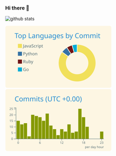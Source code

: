 ### Hi there 👋

<!--
**db-wakamatsu/db-wakamatsu** is a ✨ _special_ ✨ repository because its `README.md` (this file) appears on your GitHub profile.

Here are some ideas to get you started:

- 🔭 I’m currently working on ...
- 🌱 I’m currently learning ...
- 👯 I’m looking to collaborate on ...
- 🤔 I’m looking for help with ...
- 💬 Ask me about ...
- 📫 How to reach me: ...
- 😄 Pronouns: ...
- ⚡ Fun fact: ...
-->

<p align="left"> 
  <!-- <img alt="Top Langs" height="150px" src="https://github-readme-stats-gilt-nine-12.vercel.app/api/top-langs/?username=db-wakamatsu&count_private=true&layout=compact&theme=solarized-light&exclude_repo=github-readme-stats,NanoVNA2-firmware" /> -->
  <img alt="github stats" height="200px" src="https://github-readme-stats-gilt-nine-12.vercel.app/api?username=db-wakamatsu&count_private=true&show_icons=true&layout=compact&theme=solarized-light" />
</p>
<p align="left"> 
  <img alt="Commit Langs" height="200px" src="https://raw.githubusercontent.com/db-wakamatsu/db-wakamatsu/main/profile-summary-card-output/solarized/2-most-commit-language.svg" />
  <img alt="Commit Time" height="200px" src="https://raw.githubusercontent.com/db-wakamatsu/db-wakamatsu/main/profile-summary-card-output/solarized/4-productive-time.svg" />
</p>

